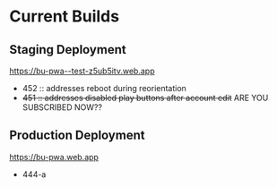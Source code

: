 # Current Builds

## Staging Deployment

https://bu-pwa--test-z5ub5itv.web.app 

- 452 :: addresses reboot during reorientation 
- ~~451 :: addresses disabled play buttons after account edit~~
ARE YOU SUBSCRIBED NOW??


## Production Deployment

https://bu-pwa.web.app 

 - 444-a
